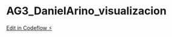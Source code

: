 # AG3_DanielArino_visualizacion

[Edit in Codeflow ⚡️](https://stackblitz.com/~/github.com/Daripe88/AG3_DanielArino_visualizacion)